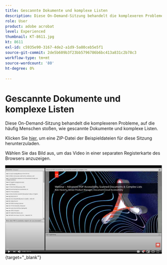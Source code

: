 ```yaml
---
title: Gescannte Dokumente und komplexe Listen
description: Diese On-Demand-Sitzung behandelt die komplexeren Probleme, auf die häufig Menschen stoßen, z. B. gescannte Dokumente und komplexe Listen
role: User
product: adobe acrobat
level: Experienced
thumbnail: KT-8611.jpg
kt: 8611
exl-id: c5935e90-3167-4de2-a1d9-5a80ceb5e5f1
source-git-commit: 2de5b609b3f23bb5796786b6bc413a831c2b78c3
workflow-type: tm+mt
source-wordcount: '80'
ht-degree: 0%

---
```


# Gescannte Dokumente und komplexe Listen

Diese On-Demand-Sitzung behandelt die komplexeren Probleme, auf die häufig Menschen stoßen, wie gescannte Dokumente und komplexe Listen.

Klicken Sie [hier](../assets/accessibilitysession4.zip), um eine ZIP-Datei der Beispieldateien für diese Sitzung herunterzuladen.

Wählen Sie das Bild aus, um das Video in einer separaten Registerkarte des Browsers anzuzeigen.

[![Session 4 Video](../assets/Accessibilitysession4_YT.png)](https://youtu.be/RuBk6DqJBFc){target=&quot;_blank&quot;}
